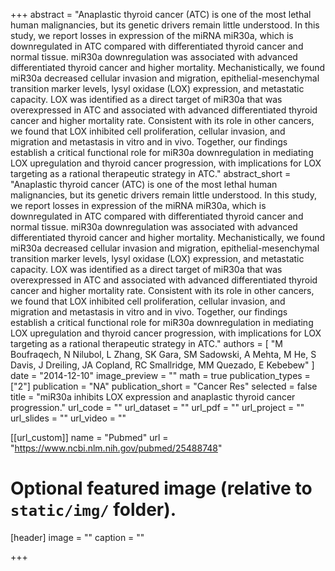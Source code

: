+++
abstract = "Anaplastic thyroid cancer (ATC) is one of the most lethal human malignancies, but its genetic drivers remain little understood. In this study, we report losses in expression of the miRNA miR30a, which is downregulated in ATC compared with differentiated thyroid cancer and normal tissue. miR30a downregulation was associated with advanced differentiated thyroid cancer and higher mortality. Mechanistically, we found miR30a decreased cellular invasion and migration, epithelial-mesenchymal transition marker levels, lysyl oxidase (LOX) expression, and metastatic capacity. LOX was identified as a direct target of miR30a that was overexpressed in ATC and associated with advanced differentiated thyroid cancer and higher mortality rate. Consistent with its role in other cancers, we found that LOX inhibited cell proliferation, cellular invasion, and migration and metastasis in vitro and in vivo. Together, our findings establish a critical functional role for miR30a downregulation in mediating LOX upregulation and thyroid cancer progression, with implications for LOX targeting as a rational therapeutic strategy in ATC."
abstract_short = "Anaplastic thyroid cancer (ATC) is one of the most lethal human malignancies, but its genetic drivers remain little understood. In this study, we report losses in expression of the miRNA miR30a, which is downregulated in ATC compared with differentiated thyroid cancer and normal tissue. miR30a downregulation was associated with advanced differentiated thyroid cancer and higher mortality. Mechanistically, we found miR30a decreased cellular invasion and migration, epithelial-mesenchymal transition marker levels, lysyl oxidase (LOX) expression, and metastatic capacity. LOX was identified as a direct target of miR30a that was overexpressed in ATC and associated with advanced differentiated thyroid cancer and higher mortality rate. Consistent with its role in other cancers, we found that LOX inhibited cell proliferation, cellular invasion, and migration and metastasis in vitro and in vivo. Together, our findings establish a critical functional role for miR30a downregulation in mediating LOX upregulation and thyroid cancer progression, with implications for LOX targeting as a rational therapeutic strategy in ATC."
authors = [ "M Boufraqech, N Nilubol, L Zhang, SK Gara, SM Sadowski, A Mehta, M He, S Davis, J Dreiling, JA Copland, RC Smallridge, MM Quezado, E Kebebew"  ] 
date = "2014-12-10"
image_preview = ""
math = true
publication_types = ["2"] 
publication = "NA"
publication_short = "Cancer Res"
selected = false
title = "miR30a inhibits LOX expression and anaplastic thyroid cancer progression."
url_code = ""
url_dataset = ""
url_pdf = ""
url_project = ""
url_slides = ""
url_video = ""

[[url_custom]]
name = "Pubmed"
url = "https://www.ncbi.nlm.nih.gov/pubmed/25488748"

# Optional featured image (relative to `static/img/` folder).
[header]
image = ""
caption = ""

+++

